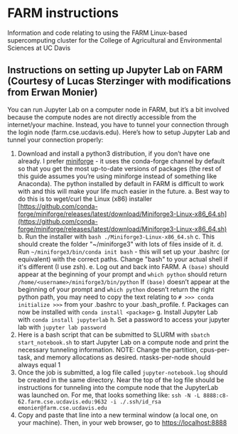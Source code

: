 # FARM instructions
Information and code relating to using the FARM Linux-based supercomputing cluster for the College of Agricultural and Environmental Sciences at UC Davis

## Instructions on setting up Jupyter Lab on FARM (Courtesy of Lucas Sterzinger with modifications from Erwan Monier)
You can run Jupyter Lab on a computer node in FARM, but it’s a bit involved because the compute nodes are not directly accessible from the internet/your machine. Instead, you have to tunnel your connection through the login node (farm.cse.ucdavis.edu). Here’s how to setup Jupyter Lab and tunnel your connection properly:
1.	Download and install a python3 distribution, if you don’t have one already. I prefer [miniforge](https://github.com/conda-forge/miniforge) - it uses the conda-forge channel by default so that you get the most up-to-date versions of packages (the rest of this guide assumes you’re using miniforge instead of something like Anaconda). The python installed by default in FARM is difficult to work with and this will make your life much easier in the future. 
  a.	Best way to do this is to wget/curl the Linux (x86) installer [https://github.com/conda-forge/miniforge/releases/latest/download/Miniforge3-Linux-x86_64.sh](https://github.com/conda-forge/miniforge/releases/latest/download/Miniforge3-Linux-x86_64.sh)
  b.	Run the installer with `bash ./Miniforge3-Linux-x86_64.sh`
  c.	This should create the folder "~/miniforge3" with lots of files inside of it.
  d.	Run `~/miniforge3/bin/conda init bash` - this will set up your .bashrc (or equivalent) with the correct paths. Change "bash" to your actual shell if it's different (I use zsh).
  e.	Log out and back into FARM. A `(base)` should appear at the beginning of your prompt and `which python` should return `/home/<username>/miniforge3/bin/python`
If `(base)` doesn’t appear at the beginning of your prompt and `which python` doesn’t return the right python path, you may need to copy the text relating to `# >>> conda initialize >>>` from your .bashrc to your .bash_profile.
  f.	Packages can now be installed with `conda install <package>`
  g.	Install Jupyter Lab with `conda install jupyterlab`
  h.	Set a password to access your jupyter lab with `jupyter lab password`
2.	Here is a bash script that can be submitted to SLURM with `sbatch start_notebook.sh` to start Jupyter Lab on a compute node and print the necessary tunneling information.
  NOTE: Change the partition, cpus-per-task, and memory allocations as desired. ntasks-per-node should always equal 1
3.	Once the job is submitted, a log file called `jupyter-notebook.log` should be created in the same directory. Near the top of the log file should be instructions for tunneling into the compute node that the JupyterLab was launched on. For me, that looks something like: `ssh -N -L 8888:c8-62.farm.cse.ucdavis.edu:9632 -i ./.ssh/id_rsa emonier@farm.cse.ucdavis.edu`
4.	Copy and paste that line into a new terminal window (a local one, on your machine). Then, in your web browser, go to [https://localhost:8888](https://localhost:8888)
